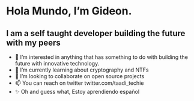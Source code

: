 # Hola Mundo, I’m Gideon.
## I am a self taught developer building the future with my peers
- 👀 I’m interested in anything that has something to do with building the future with innovative technology.
- 🌱 I’m currently learning about cryptography and NTFs
- 💞️ I’m looking to collaborate on open source projects
- 📫 You can reach on twitter twitter.com/taadi_techie
- ✨ Oh and guess what, Estoy aprendiendo español
<!---
gideonadcodez/gideonadcodez is a ✨ special ✨ repository because its `README.md` (this file) appears on your GitHub profile.
You can click the Preview link to take a look at your changes.
--->
